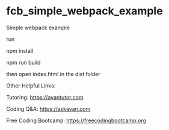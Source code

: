 # fcb_simple_webpack_example

Simple webpack example

run 

npm install

npm run build

then open index.html in the dist folder 


Other Helpful Links:

Tutoring: https://avantutor.com

Coding Q&A: https://askavan.com

Free Coding Bootcamp: https://freecodingbootcamp.org
